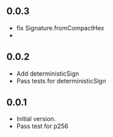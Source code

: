 ## 0.0.3

- fix Signature.fromCompactHex
- 

## 0.0.2

- Add deterministicSign
- Pass tests for deterministicSign

## 0.0.1

- Initial version.
- Pass test for p256
